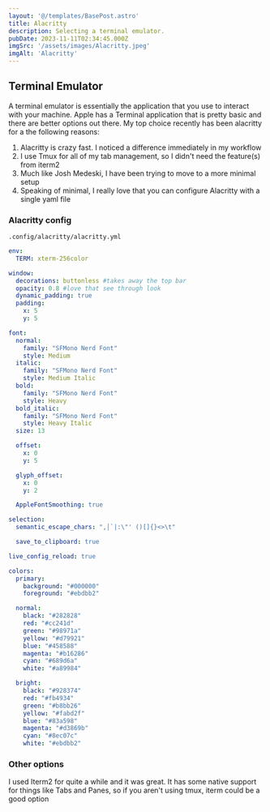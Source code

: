```yaml
---
layout: '@/templates/BasePost.astro'
title: Alacritty
description: Selecting a terminal emulator.
pubDate: 2023-11-11T02:34:45.000Z
imgSrc: '/assets/images/Alacritty.jpeg'
imgAlt: 'Alacritty'
---
```



## Terminal Emulator
A terminal emulator is essentially the application that you use to interact
with your machine.  Apple has a Terminal application that is pretty basic and 
there are better options out there.  My top choice recently has been alacritty
for a the following reasons:

1. Alacritty is crazy fast.  I noticed a difference immediately in my workflow
2. I use Tmux for all of my tab management, so I didn't need the feature(s) from iterm2
3. Much like Josh Medeski, I have been trying to move to a more minimal setup
4. Speaking of minimal, I really love that you can configure Alacritty with a single yaml file

### Alacritty config

`.config/alacritty/alacritty.yml`
```yaml
env:
  TERM: xterm-256color

window:
  decorations: buttonless #takes away the top bar
  opacity: 0.8 #love that see through look
  dynamic_padding: true
  padding:
    x: 5
    y: 5

font:
  normal:
    family: "SFMono Nerd Font"
    style: Medium
  italic:
    family: "SFMono Nerd Font"
    style: Medium Italic
  bold:
    family: "SFMono Nerd Font"
    style: Heavy
  bold_italic:
    family: "SFMono Nerd Font"
    style: Heavy Italic
  size: 13

  offset:
    x: 0
    y: 5

  glyph_offset:
    x: 0
    y: 2

  AppleFontSmoothing: true

selection:
  semantic_escape_chars: ",│`|:\"' ()[]{}<>\t"

  save_to_clipboard: true

live_config_reload: true

colors:
  primary:
    background: "#000000"
    foreground: "#ebdbb2"

  normal:
    black: "#282828"
    red: "#cc241d"
    green: "#98971a"
    yellow: "#d79921"
    blue: "#458588"
    magenta: "#b16286"
    cyan: "#689d6a"
    white: "#a89984"

  bright:
    black: "#928374"
    red: "#fb4934"
    green: "#b8bb26"
    yellow: "#fabd2f"
    blue: "#83a598"
    magenta: "#d3869b"
    cyan: "#8ec07c"
    white: "#ebdbb2"
```

### Other options
I used Iterm2 for quite a while and it was great.  It has
some native support for things like Tabs and Panes, so if 
you aren't using tmux, iterm could be a good option
